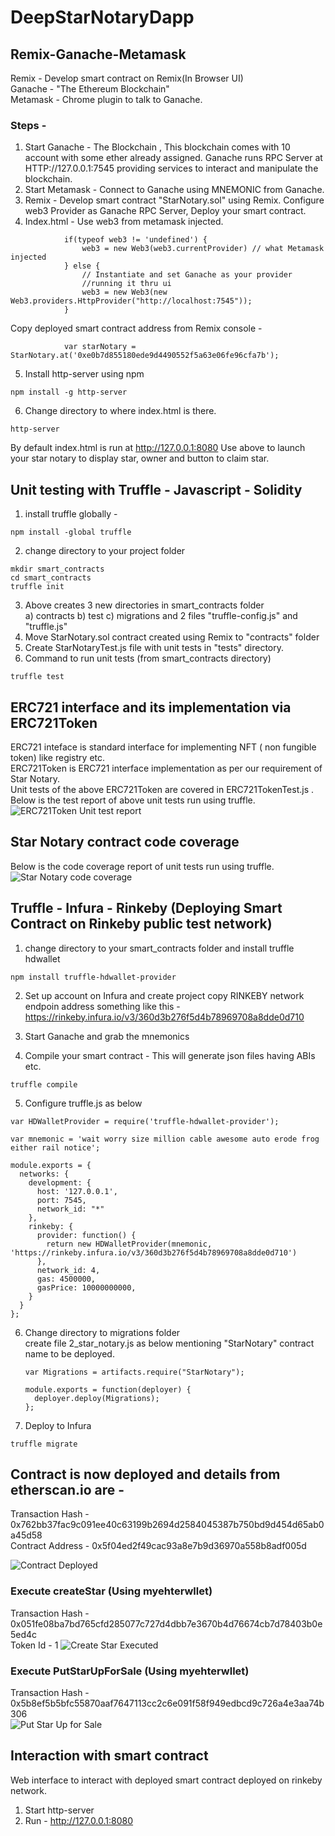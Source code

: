 # DeepStarNotaryDapp
## Remix-Ganache-Metamask
Remix - Develop smart contract on Remix(In Browser UI) <br>
Ganache - "The Ethereum Blockchain" <br>
Metamask - Chrome plugin to talk to Ganache.
### Steps -
1) Start Ganache - The Blockchain , This blockchain comes with 10 account with some ether already assigned. 
    Ganache runs RPC Server at HTTP://127.0.0.1:7545 providing services to interact and manipulate the blockchain.
2) Start Metamask - Connect to Ganache using MNEMONIC from Ganache. 
3) Remix - Develop smart contract "StarNotary.sol" using Remix. Configure web3 Provider as Ganache RPC Server, Deploy your smart contract.
4) Index.html -
Use web3 from metamask injected.
``` 
            if(typeof web3 != 'undefined') { 
                web3 = new Web3(web3.currentProvider) // what Metamask injected 
            } else {
                // Instantiate and set Ganache as your provider
                //running it thru ui
                web3 = new Web3(new Web3.providers.HttpProvider("http://localhost:7545"));
            }
```
Copy deployed smart contract address from Remix console - 
```
            var starNotary = StarNotary.at('0xe0b7d855180ede9d4490552f5a63e06fe96cfa7b');
```
5) Install http-server using npm
```
npm install -g http-server
```
6) Change directory to where index.html is there.
```
http-server
```
By default index.html is run at http://127.0.0.1:8080
Use above to launch your star notary to display star, owner and button to claim star.

## Unit testing with Truffle - Javascript - Solidity
1) install truffle globally - 
```
npm install -global truffle
```
2) change directory to your project folder 
```
mkdir smart_contracts
cd smart_contracts
truffle init
```
3) Above creates 3 new directories in smart_contracts folder <br>
   a) contracts
   b) test
   c) migrations and 2 files "truffle-config.js" and "truffle.js" <br>
4) Move StarNotary.sol contract created using Remix to "contracts" folder
5) Create StarNotaryTest.js file with unit tests in "tests" directory.
6) Command to run unit tests (from smart_contracts directory)
```
truffle test
```
 
 ## ERC721 interface and its implementation via ERC721Token
 ERC721 inteface is standard interface for implementing NFT ( non fungible token) like registry etc.<br>
 ERC721Token is ERC721 interface implementation as per our requirement of Star Notary.<br>
 Unit tests of the above ERC721Token are covered in ERC721TokenTest.js . <br>
 Below is the test report of above unit tests run using truffle.<br>
![ERC721Token Unit test report](images/ERC721TokenUT.png "ERC721Token Unit test report")

## Star Notary contract code coverage
Below is the code coverage report of unit tests run using truffle.<br>
![Star Notary code coverage](images/ERC721TokenUT1.png "Star Notary code coverage report")

## Truffle - Infura - Rinkeby (Deploying Smart Contract on Rinkeby public test network)
1) change directory to your smart_contracts folder and install truffle hdwallet
```
npm install truffle-hdwallet-provider
```
2) Set up account on Infura and create project copy RINKEBY network endpoin address something like this - 
https://rinkeby.infura.io/v3/360d3b276f5d4b78969708a8dde0d710

3) Start Ganache and grab the mnemonics 
4) Compile your smart contract - This will generate json files having ABIs etc.
```
truffle compile
```
5) Configure truffle.js as below 
```
var HDWalletProvider = require('truffle-hdwallet-provider');

var mnemonic = 'wait worry size million cable awesome auto erode frog either rail notice';

module.exports = {
  networks: { 
    development: {
      host: '127.0.0.1',
      port: 7545,
      network_id: "*"
    }, 
    rinkeby: {
      provider: function() { 
        return new HDWalletProvider(mnemonic, 'https://rinkeby.infura.io/v3/360d3b276f5d4b78969708a8dde0d710') 
      },
      network_id: 4,
      gas: 4500000,
      gasPrice: 10000000000,
    }
  }
};
```
6) Change directory to migrations folder <br>
    create file 2_star_notary.js as below mentioning "StarNotary" contract name to be deployed.
    ```
    var Migrations = artifacts.require("StarNotary");

    module.exports = function(deployer) {
      deployer.deploy(Migrations);
    };
    ```
7) Deploy to Infura
```
truffle migrate
```

## Contract is now deployed and details from etherscan.io are - 
Transaction Hash - 0x762bb37fac9c091ee40c63199b2694d2584045387b750bd9d454d65ab0a45d58 <br>
Contract Address - 0x5f04ed2f49cac93a8e7b9d36970a558b8adf005d

![Contract Deployed](images/ContractDeployed.png "Star Notary Contract")

### Execute createStar (Using myehterwllet)
Transaction Hash - 0x051fe08ba7bd765cfd285077c727d4dbb7e3670b4d76674cb7d78403b0e5ed4c <br>
Token Id - 1
![Create Star Executed](images/CreateStar.png "Create Star")

### Execute PutStarUpForSale (Using myehterwllet)
Transaction Hash - 0x5b8ef5b5bfc55870aaf7647113cc2c6e091f58f949edbcd9c726a4e3aa74b306 <br>
![Put Star Up for Sale](images/PutStarUpForSale.png "Put Star up for Sale")



## Interaction with smart contract

Web interface to interact with deployed smart contract deployed on rinkeby network.

1) Start http-server
2) Run - http://127.0.0.1:8080

